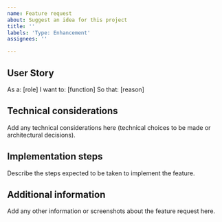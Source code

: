 ```yaml
---
name: Feature request
about: Suggest an idea for this project
title: ''
labels: 'Type: Enhancement'
assignees: ''

---
```


## User Story

As a: [role]
I want to: [function]
So that: [reason]

## Technical considerations
Add any technical considerations here (technical choices to be made or architectural decisions).

## Implementation steps
Describe the steps expected to be taken to implement the feature.

## Additional information
Add any other information or screenshots about the feature request here.
